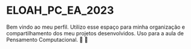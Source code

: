 # ELOAH_PC_EA_2023
Bem vindo ao meu perfil.
Utilizo esse espaço para minha organização e compartilhamento dos meu projetos desenvolvidos.
Uso para a aula de Pensamento Computacional.
:kiss:
:octopus:
